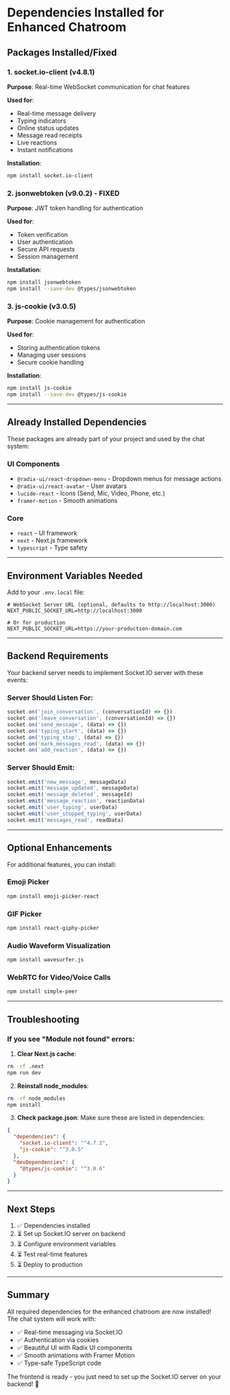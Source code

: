 # Dependencies Installed for Enhanced Chatroom

## Packages Installed/Fixed

### 1. **socket.io-client** (v4.8.1)
**Purpose**: Real-time WebSocket communication for chat features

**Used for**:
- Real-time message delivery
- Typing indicators
- Online status updates
- Message read receipts
- Live reactions
- Instant notifications

**Installation**:
```bash
npm install socket.io-client
```

### 2. **jsonwebtoken** (v9.0.2) - FIXED
**Purpose**: JWT token handling for authentication

**Used for**:
- Token verification
- User authentication
- Secure API requests
- Session management

**Installation**:
```bash
npm install jsonwebtoken
npm install --save-dev @types/jsonwebtoken
```

### 3. **js-cookie** (v3.0.5)
**Purpose**: Cookie management for authentication

**Used for**:
- Storing authentication tokens
- Managing user sessions
- Secure cookie handling

**Installation**:
```bash
npm install js-cookie
npm install --save-dev @types/js-cookie
```

---

## Already Installed Dependencies

These packages are already part of your project and used by the chat system:

### UI Components
- `@radix-ui/react-dropdown-menu` - Dropdown menus for message actions
- `@radix-ui/react-avatar` - User avatars
- `lucide-react` - Icons (Send, Mic, Video, Phone, etc.)
- `framer-motion` - Smooth animations

### Core
- `react` - UI framework
- `next` - Next.js framework
- `typescript` - Type safety

---

## Environment Variables Needed

Add to your `.env.local` file:

```env
# WebSocket Server URL (optional, defaults to http://localhost:3000)
NEXT_PUBLIC_SOCKET_URL=http://localhost:3000

# Or for production
NEXT_PUBLIC_SOCKET_URL=https://your-production-domain.com
```

---

## Backend Requirements

Your backend server needs to implement Socket.IO server with these events:

### Server Should Listen For:
```javascript
socket.on('join_conversation', (conversationId) => {})
socket.on('leave_conversation', (conversationId) => {})
socket.on('send_message', (data) => {})
socket.on('typing_start', (data) => {})
socket.on('typing_stop', (data) => {})
socket.on('mark_messages_read', (data) => {})
socket.on('add_reaction', (data) => {})
```

### Server Should Emit:
```javascript
socket.emit('new_message', messageData)
socket.emit('message_updated', messageData)
socket.emit('message_deleted', messageId)
socket.emit('message_reaction', reactionData)
socket.emit('user_typing', userData)
socket.emit('user_stopped_typing', userData)
socket.emit('messages_read', readData)
```

---

## Optional Enhancements

For additional features, you can install:

### Emoji Picker
```bash
npm install emoji-picker-react
```

### GIF Picker
```bash
npm install react-giphy-picker
```

### Audio Waveform Visualization
```bash
npm install wavesurfer.js
```

### WebRTC for Video/Voice Calls
```bash
npm install simple-peer
```

---

## Troubleshooting

### If you see "Module not found" errors:

1. **Clear Next.js cache**:
```bash
rm -rf .next
npm run dev
```

2. **Reinstall node_modules**:
```bash
rm -rf node_modules
npm install
```

3. **Check package.json**:
Make sure these are listed in dependencies:
```json
{
  "dependencies": {
    "socket.io-client": "^4.7.2",
    "js-cookie": "^3.0.5"
  },
  "devDependencies": {
    "@types/js-cookie": "^3.0.6"
  }
}
```

---

## Next Steps

1. ✅ Dependencies installed
2. ⏳ Set up Socket.IO server on backend
3. ⏳ Configure environment variables
4. ⏳ Test real-time features
5. ⏳ Deploy to production

---

## Summary

All required dependencies for the enhanced chatroom are now installed! The chat system will work with:

- ✅ Real-time messaging via Socket.IO
- ✅ Authentication via cookies
- ✅ Beautiful UI with Radix UI components
- ✅ Smooth animations with Framer Motion
- ✅ Type-safe TypeScript code

The frontend is ready - you just need to set up the Socket.IO server on your backend! 🚀

